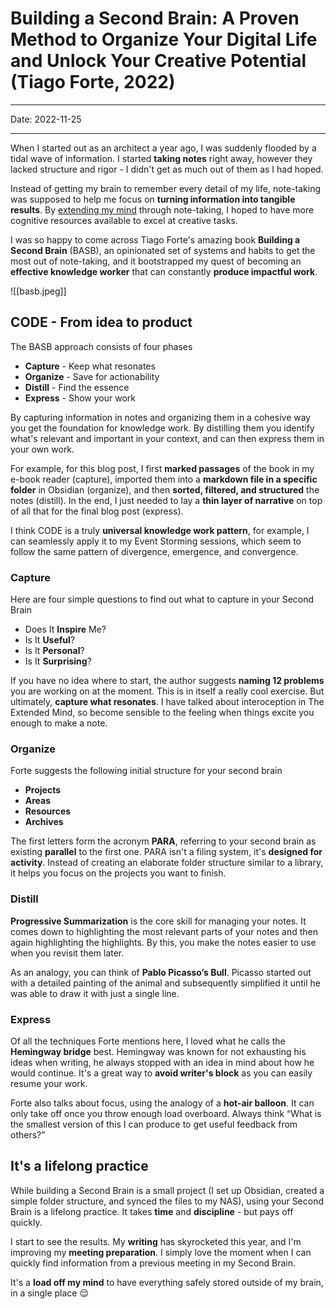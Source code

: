 # Building a Second Brain: A Proven Method to Organize Your Digital Life and Unlock Your Creative Potential (Tiago Forte, 2022)

----

Date: 2022-11-25

----

When I started out as an architect a year ago, I was suddenly flooded by a tidal wave of information. I started __taking notes__ right away, however they lacked structure and rigor - I didn't get as much out of them as I had hoped.

Instead of getting my brain to remember every detail of my life, note-taking was supposed to help me focus on __turning information into tangible results__. By [extending my mind](the-extended-mind) through note-taking, I hoped to have more cognitive resources available to excel at creative tasks.

I was so happy to come across Tiago Forte's amazing book __Building a Second Brain__ (BASB), an opinionated set of systems and habits to get the most out of note-taking, and it bootstrapped my quest of becoming an __effective knowledge worker__ that can constantly __produce impactful work__.

![[basb.jpeg]]

## CODE - From idea to product
The BASB approach consists of four phases

-   __Capture__ - Keep what resonates
-   __Organize__ - Save for actionability
-   __Distill__ - Find the essence
-   __Express__ - Show your work

By capturing information in notes and organizing them in a cohesive way you get the foundation for knowledge work. By distilling them you identify what's relevant and important in your context, and can then express them in your own work.

For example, for this blog post, I first __marked passages__ of the book in my e-book reader (capture), imported them into a __markdown file in a specific folder__ in Obsidian (organize), and then __sorted, filtered, and structured__ the notes (distill). In the end, I just needed to lay a __thin layer of narrative__ on top of all that for the final blog post (express).

I think CODE is a truly __universal knowledge work pattern__, for example, I can seamlessly apply it to my Event Storming sessions, which seem to follow the same pattern of divergence, emergence, and convergence.

### Capture
Here are four simple questions to find out what to capture in your Second Brain

-   Does It __Inspire__ Me?
-   Is It __Useful__?
-   Is It __Personal__?
-   Is It __Surprising__?

If you have no idea where to start, the author suggests __naming 12 problems__ you are working on at the moment. This is in itself a really cool exercise. But ultimately, __capture what resonates__. I have talked about interoception in The Extended Mind, so become sensible to the feeling when things excite you enough to make a note.

### Organize
Forte suggests the following initial structure for your second brain

-   __Projects__
-   __Areas__
-   __Resources__
-   __Archives__

The first letters form the acronym __PARA__, referring to your second brain as existing __parallel__ to the first one. PARA isn't a filing system, it's __designed for activity__. Instead of creating an elaborate folder structure similar to a library, it helps you focus on the projects you want to finish.

### Distill
__Progressive Summarization__ is the core skill for managing your notes. It comes down to highlighting the most relevant parts of your notes and then again highlighting the highlights. By this, you make the notes easier to use when you revisit them later.

As an analogy, you can think of __Pablo Picasso’s Bull__. Picasso started out with a detailed painting of the animal and subsequently simplified it until he was able to draw it with just a single line.

### Express
Of all the techniques Forte mentions here, I loved what he calls the __Hemingway bridge__ best. Hemingway was known for not exhausting his ideas when writing, he always stopped with an idea in mind about how he would continue. It's a great way to __avoid writer's block__ as you can easily resume your work.

Forte also talks about focus, using the analogy of a __hot-air balloon__. It can only take off once you throw enough load overboard. Always think “What is the smallest version of this I can produce to get useful feedback from others?”

## It's a lifelong practice
While building a Second Brain is a small project (I set up Obsidian, created a simple folder structure, and synced the files to my NAS), using your Second Brain is a lifelong practice. It takes __time__ and __discipline__ - but pays off quickly.

I start to see the results. My __writing__ has skyrocketed this year, and I'm improving my __meeting preparation__. I simply love the moment when I can quickly find information from a previous meeting in my Second Brain.

It's a __load off my mind__ to have everything safely stored outside of my brain, in a single place 😌